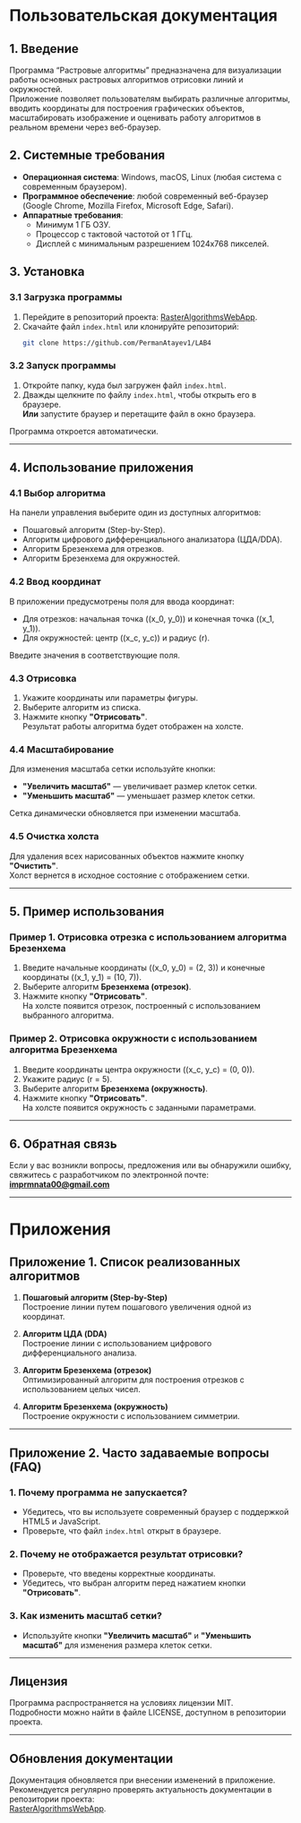 # Пользовательская документация

## 1. Введение

Программа “Растровые алгоритмы” предназначена для визуализации работы основных растровых алгоритмов отрисовки линий и окружностей.  
Приложение позволяет пользователям выбирать различные алгоритмы, вводить координаты для построения графических объектов, масштабировать изображение и оценивать работу алгоритмов в реальном времени через веб-браузер.

## 2. Системные требования

- **Операционная система**: Windows, macOS, Linux (любая система с современным браузером).  
- **Программное обеспечение**: любой современный веб-браузер (Google Chrome, Mozilla Firefox, Microsoft Edge, Safari).  
- **Аппаратные требования**:
  - Минимум 1 ГБ ОЗУ.
  - Процессор с тактовой частотой от 1 ГГц.
  - Дисплей с минимальным разрешением 1024x768 пикселей.

## 3. Установка

### 3.1 Загрузка программы

1. Перейдите в репозиторий проекта: [RasterAlgorithmsWebApp](https://github.com/PermanAtayev1/LAB4/).
2. Скачайте файл `index.html` или клонируйте репозиторий:
   ```bash
   git clone https://github.com/PermanAtayev1/LAB4
   ```

### 3.2 Запуск программы

1. Откройте папку, куда был загружен файл `index.html`.
2. Дважды щелкните по файлу `index.html`, чтобы открыть его в браузере.  
   **Или** запустите браузер и перетащите файл в окно браузера.

Программа откроется автоматически.

---

## 4. Использование приложения

### 4.1 Выбор алгоритма

На панели управления выберите один из доступных алгоритмов:
- Пошаговый алгоритм (Step-by-Step).
- Алгоритм цифрового дифференциального анализатора (ЦДА/DDA).
- Алгоритм Брезенхема для отрезков.
- Алгоритм Брезенхема для окружностей.

### 4.2 Ввод координат

В приложении предусмотрены поля для ввода координат:
- Для отрезков: начальная точка \((x_0, y_0)\) и конечная точка \((x_1, y_1)\).
- Для окружностей: центр \((x_c, y_c)\) и радиус \(r\).

Введите значения в соответствующие поля.

### 4.3 Отрисовка

1. Укажите координаты или параметры фигуры.
2. Выберите алгоритм из списка.
3. Нажмите кнопку **"Отрисовать"**.  
   Результат работы алгоритма будет отображен на холсте.

### 4.4 Масштабирование

Для изменения масштаба сетки используйте кнопки:
- **"Увеличить масштаб"** — увеличивает размер клеток сетки.
- **"Уменьшить масштаб"** — уменьшает размер клеток сетки.

Сетка динамически обновляется при изменении масштаба.

### 4.5 Очистка холста

Для удаления всех нарисованных объектов нажмите кнопку **"Очистить"**.  
Холст вернется в исходное состояние с отображением сетки.

---

## 5. Пример использования

### Пример 1. Отрисовка отрезка с использованием алгоритма Брезенхема

1. Введите начальные координаты \((x_0, y_0) = (2, 3)\) и конечные координаты \((x_1, y_1) = (10, 7)\).
2. Выберите алгоритм **Брезенхема (отрезок)**.
3. Нажмите кнопку **"Отрисовать"**.  
   На холсте появится отрезок, построенный с использованием выбранного алгоритма.

### Пример 2. Отрисовка окружности с использованием алгоритма Брезенхема

1. Введите координаты центра окружности \((x_c, y_c) = (0, 0)\).
2. Укажите радиус \(r = 5\).
3. Выберите алгоритм **Брезенхема (окружность)**.
4. Нажмите кнопку **"Отрисовать"**.  
   На холсте появится окружность с заданными параметрами.

---

## 6. Обратная связь

Если у вас возникли вопросы, предложения или вы обнаружили ошибку, свяжитесь с разработчиком по электронной почте:  
**imprmnata00@gmail.com**

---

# Приложения

## Приложение 1. Список реализованных алгоритмов

1. **Пошаговый алгоритм (Step-by-Step)**  
   Построение линии путем пошагового увеличения одной из координат.

2. **Алгоритм ЦДА (DDA)**  
   Построение линии с использованием цифрового дифференциального анализа.

3. **Алгоритм Брезенхема (отрезок)**  
   Оптимизированный алгоритм для построения отрезков с использованием целых чисел.

4. **Алгоритм Брезенхема (окружность)**  
   Построение окружности с использованием симметрии.

---

## Приложение 2. Часто задаваемые вопросы (FAQ)

### 1. **Почему программа не запускается?**
   - Убедитесь, что вы используете современный браузер с поддержкой HTML5 и JavaScript.
   - Проверьте, что файл `index.html` открыт в браузере.

### 2. **Почему не отображается результат отрисовки?**
   - Проверьте, что введены корректные координаты.
   - Убедитесь, что выбран алгоритм перед нажатием кнопки **"Отрисовать"**.

### 3. **Как изменить масштаб сетки?**
   - Используйте кнопки **"Увеличить масштаб"** и **"Уменьшить масштаб"** для изменения размера клеток сетки.

---

## Лицензия

Программа распространяется на условиях лицензии MIT.  
Подробности можно найти в файле LICENSE, доступном в репозитории проекта.

---

## Обновления документации

Документация обновляется при внесении изменений в приложение.  
Рекомендуется регулярно проверять актуальность документации в репозитории проекта:  
[RasterAlgorithmsWebApp](https://github.com/PermanAtayev1/LAB4/).